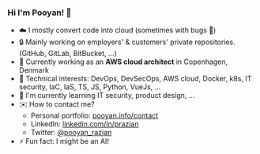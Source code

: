 ### Hi I'm Pooyan! 👋

- ☁️ I mostly convert code into cloud (sometimes with bugs 🐞)
- 🔒 Mainly working on employers' & customers' private repositories. (GitHub, GitLab, BitBucket, ...)
- 💼 Currently working as an __AWS cloud architect__ in Copenhagen, Denmark
- 🤖 Technical interests: DevOps, DevSecOps, AWS cloud, Docker, k8s, IT security, IaC, IaS, TS, JS, Python, VueJs, ...
- 🌱 I'm currently learning IT security, product design, ...
- ✉️ How to contact me?
  - Personal portfolio: [pooyan.info/contact](https://pooyan.info/contact)
  - LinkedIn: [linkedin.com/in/prazian](https://dk.linkedin.com/in/prazian)
  - Twitter: [@pooyan_razian](https://twitter.com/pooyan_razian)
- ⚡ Fun fact: I might be an AI!

